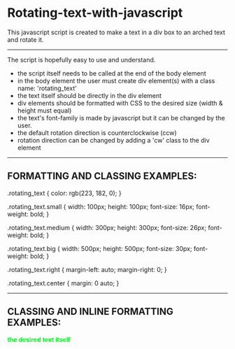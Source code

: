 # Rotating-text-with-javascript

This javascript script is created to make a text in a div box to an arched text and rotate it.

*************

The script is hopefully easy to use and understand.

- the script itself needs to be called at the end of the body element
- in the body element the user must create div element(s) with a class name: 'rotating_text'
- the text itself should be directly in the div element
- div elements should be formatted with CSS to the desired size (width & height must equal)
- the text's font-family is made by javascript but it can be changed by the user.
- the default rotation direction is counterclockwise (ccw)
- rotation direction can be changed by adding a 'cw' class to the div element

*************

FORMATTING AND CLASSING EXAMPLES:
---------------------------------

.rotating_text {
  color: rgb(223, 182, 0);
}

.rotating_text.small {
  width: 100px;
  height: 100px;
  font-size: 16px;
  font-weight: bold;
}

.rotating_text.medium {
  width: 300px;
  height: 300px;
  font-size: 26px;
  font-weight: bold;
}

.rotating_text.big {
  width: 500px;
  height: 500px;
  font-size: 30px;
  font-weight: bold;
}

.rotating_text.right {
  margin-left: auto;
  margin-right: 0;
}

.rotating_text.center {
  margin: 0 auto;
}

*************

CLASSING AND INLINE FORMATTING EXAMPLES:
---------------------------

<div class="rotating_text big center cw" style="color: rgb(0, 255, 34); font-weight: bold;">
  the desired text itself
</div>

